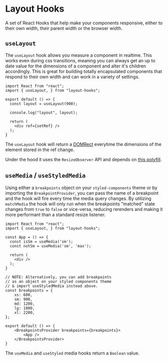 # Layout Hooks

A set of React Hooks that help make your components responsive, either to their own width, their parent width or the browser width.

## `useLayout`

The `useLayout` hook allows you measure a component in realtime. This works even during css transitions, meaning you can always get an up to date value for the dimensions of a component and alter it's children accordingly. This is great for building totally encapsulated components that respond to their own width and can work in a variety of settings.

```
import React from "react";
import { useLayout, } from "layout-hooks";

export default () => {
  const layout = useLayout(900);
  
  console.log("layout", layout);
  
  return (
    <div ref={setRef} />
  );
}
```

The `useLayout` hook will return a [DOMRect](https://developer.mozilla.org/en-US/docs/Web/API/DOMRect) everytime the dimensions of the element stored in the ref change. 

Under the hood it uses the `ResizeObserver` API and depends on [this polyfill](https://www.npmjs.com/package/@juggle/resize-observer).


## `useMedia` / `useStyledMedia`

Using either a `breakpoints` object on your `styled-components` theme or by importing the `BreakpointProvider`, you can pass the name of a breakpoint and the hook will fire every time the media query changes. By utilizing `matchMedia` the hook will only run when the breakpoints "matched" state changes from `true` to `false` or vice-versa, reducing rerenders and making it more performant than a standard resize listener.


```
import React from "react";
import { useLayout, } from "layout-hooks";

const App = () => {
  const isSm = useMedia('sm');
  const notSm = useMedia('sm', 'max');
  
  return (
    <div />
  );
}

// NOTE: Alternatively, you can add breakpoints
// as an object on your styled components theme
// & import useStyledMedia instead above.
const breakpoints = {
	xs: 600,
	sm: 900,
	md: 1200,
	lg: 1800,
	xl: 2200,
};

export default () => {
	<BreakpointsProvider breakpoints={breakpoints}>
		<App />
	</BreakpointsProvider>
}
```

The `useMedia` and `useStyled` media hooks return a `Boolean` value.
